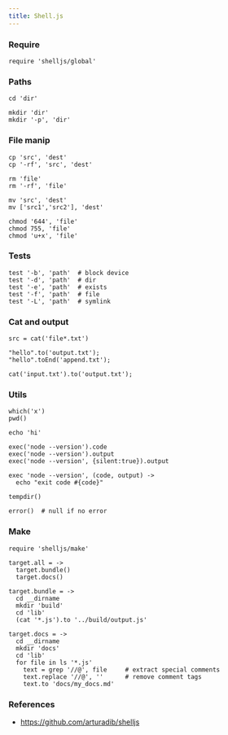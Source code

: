 ```yaml
---
title: Shell.js
---
```


### Require

    require 'shelljs/global'

### Paths

    cd 'dir'

    mkdir 'dir'
    mkdir '-p', 'dir'

### File manip

    cp 'src', 'dest'
    cp '-rf', 'src', 'dest'

    rm 'file'
    rm '-rf', 'file'

    mv 'src', 'dest'
    mv ['src1','src2'], 'dest'

    chmod '644', 'file'
    chmod 755, 'file'
    chmod 'u+x', 'file'

### Tests

    test '-b', 'path'  # block device
    test '-d', 'path'  # dir
    test '-e', 'path'  # exists
    test '-f', 'path'  # file
    test '-L', 'path'  # symlink

### Cat and output

    src = cat('file*.txt')

    "hello".to('output.txt');
    "hello".toEnd('append.txt');

    cat('input.txt').to('output.txt');

### Utils

    which('x')
    pwd()

    echo 'hi'

    exec('node --version').code
    exec('node --version').output
    exec('node --version', {silent:true}).output

    exec 'node --version', (code, output) ->
      echo "exit code #{code}"

    tempdir()

    error()  # null if no error

### Make

    require 'shelljs/make'

    target.all = ->
      target.bundle()
      target.docs()

    target.bundle = ->
      cd __dirname
      mkdir 'build'
      cd 'lib'
      (cat '*.js').to '../build/output.js'

    target.docs = ->
      cd __dirname
      mkdir 'docs'
      cd 'lib'
      for file in ls '*.js'
        text = grep '//@', file     # extract special comments
        text.replace '//@', ''      # remove comment tags
        text.to 'docs/my_docs.md'

### References

  * https://github.com/arturadib/shelljs
